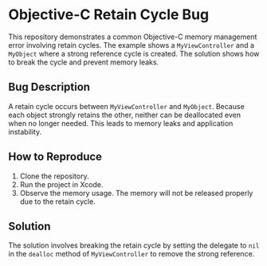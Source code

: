 # Objective-C Retain Cycle Bug

This repository demonstrates a common Objective-C memory management error involving retain cycles.  The example shows a `MyViewController` and a `MyObject` where a strong reference cycle is created.  The solution shows how to break the cycle and prevent memory leaks.

## Bug Description

A retain cycle occurs between `MyViewController` and `MyObject`. Because each object strongly retains the other, neither can be deallocated even when no longer needed. This leads to memory leaks and application instability.

## How to Reproduce

1. Clone the repository.
2. Run the project in Xcode.
3. Observe the memory usage.  The memory will not be released properly due to the retain cycle.

## Solution

The solution involves breaking the retain cycle by setting the delegate to `nil` in the `dealloc` method of `MyViewController` to remove the strong reference.
